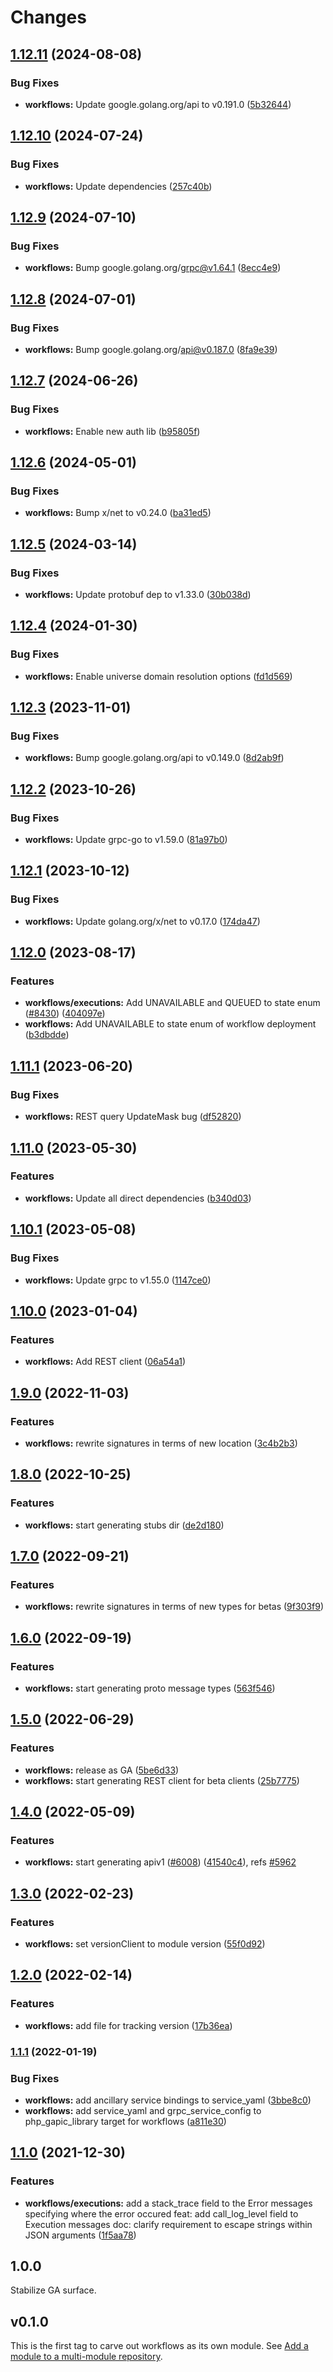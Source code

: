 # Changes

## [1.12.11](https://github.com/googleapis/google-cloud-go/compare/workflows/v1.12.10...workflows/v1.12.11) (2024-08-08)


### Bug Fixes

* **workflows:** Update google.golang.org/api to v0.191.0 ([5b32644](https://github.com/googleapis/google-cloud-go/commit/5b32644eb82eb6bd6021f80b4fad471c60fb9d73))

## [1.12.10](https://github.com/googleapis/google-cloud-go/compare/workflows/v1.12.9...workflows/v1.12.10) (2024-07-24)


### Bug Fixes

* **workflows:** Update dependencies ([257c40b](https://github.com/googleapis/google-cloud-go/commit/257c40bd6d7e59730017cf32bda8823d7a232758))

## [1.12.9](https://github.com/googleapis/google-cloud-go/compare/workflows/v1.12.8...workflows/v1.12.9) (2024-07-10)


### Bug Fixes

* **workflows:** Bump google.golang.org/grpc@v1.64.1 ([8ecc4e9](https://github.com/googleapis/google-cloud-go/commit/8ecc4e9622e5bbe9b90384d5848ab816027226c5))

## [1.12.8](https://github.com/googleapis/google-cloud-go/compare/workflows/v1.12.7...workflows/v1.12.8) (2024-07-01)


### Bug Fixes

* **workflows:** Bump google.golang.org/api@v0.187.0 ([8fa9e39](https://github.com/googleapis/google-cloud-go/commit/8fa9e398e512fd8533fd49060371e61b5725a85b))

## [1.12.7](https://github.com/googleapis/google-cloud-go/compare/workflows/v1.12.6...workflows/v1.12.7) (2024-06-26)


### Bug Fixes

* **workflows:** Enable new auth lib ([b95805f](https://github.com/googleapis/google-cloud-go/commit/b95805f4c87d3e8d10ea23bd7a2d68d7a4157568))

## [1.12.6](https://github.com/googleapis/google-cloud-go/compare/workflows/v1.12.5...workflows/v1.12.6) (2024-05-01)


### Bug Fixes

* **workflows:** Bump x/net to v0.24.0 ([ba31ed5](https://github.com/googleapis/google-cloud-go/commit/ba31ed5fda2c9664f2e1cf972469295e63deb5b4))

## [1.12.5](https://github.com/googleapis/google-cloud-go/compare/workflows/v1.12.4...workflows/v1.12.5) (2024-03-14)


### Bug Fixes

* **workflows:** Update protobuf dep to v1.33.0 ([30b038d](https://github.com/googleapis/google-cloud-go/commit/30b038d8cac0b8cd5dd4761c87f3f298760dd33a))

## [1.12.4](https://github.com/googleapis/google-cloud-go/compare/workflows/v1.12.3...workflows/v1.12.4) (2024-01-30)


### Bug Fixes

* **workflows:** Enable universe domain resolution options ([fd1d569](https://github.com/googleapis/google-cloud-go/commit/fd1d56930fa8a747be35a224611f4797b8aeb698))

## [1.12.3](https://github.com/googleapis/google-cloud-go/compare/workflows/v1.12.2...workflows/v1.12.3) (2023-11-01)


### Bug Fixes

* **workflows:** Bump google.golang.org/api to v0.149.0 ([8d2ab9f](https://github.com/googleapis/google-cloud-go/commit/8d2ab9f320a86c1c0fab90513fc05861561d0880))

## [1.12.2](https://github.com/googleapis/google-cloud-go/compare/workflows/v1.12.1...workflows/v1.12.2) (2023-10-26)


### Bug Fixes

* **workflows:** Update grpc-go to v1.59.0 ([81a97b0](https://github.com/googleapis/google-cloud-go/commit/81a97b06cb28b25432e4ece595c55a9857e960b7))

## [1.12.1](https://github.com/googleapis/google-cloud-go/compare/workflows/v1.12.0...workflows/v1.12.1) (2023-10-12)


### Bug Fixes

* **workflows:** Update golang.org/x/net to v0.17.0 ([174da47](https://github.com/googleapis/google-cloud-go/commit/174da47254fefb12921bbfc65b7829a453af6f5d))

## [1.12.0](https://github.com/googleapis/google-cloud-go/compare/workflows/v1.11.1...workflows/v1.12.0) (2023-08-17)


### Features

* **workflows/executions:** Add UNAVAILABLE and QUEUED to state enum ([#8430](https://github.com/googleapis/google-cloud-go/issues/8430)) ([404097e](https://github.com/googleapis/google-cloud-go/commit/404097e6081cffde41b8cc647775a6a7dba23420))
* **workflows:** Add UNAVAILABLE to state enum of workflow deployment ([b3dbdde](https://github.com/googleapis/google-cloud-go/commit/b3dbdde48ddfa215c3c3bb110e0051fd8158f451))

## [1.11.1](https://github.com/googleapis/google-cloud-go/compare/workflows/v1.11.0...workflows/v1.11.1) (2023-06-20)


### Bug Fixes

* **workflows:** REST query UpdateMask bug ([df52820](https://github.com/googleapis/google-cloud-go/commit/df52820b0e7721954809a8aa8700b93c5662dc9b))

## [1.11.0](https://github.com/googleapis/google-cloud-go/compare/workflows/v1.10.1...workflows/v1.11.0) (2023-05-30)


### Features

* **workflows:** Update all direct dependencies ([b340d03](https://github.com/googleapis/google-cloud-go/commit/b340d030f2b52a4ce48846ce63984b28583abde6))

## [1.10.1](https://github.com/googleapis/google-cloud-go/compare/workflows/v1.10.0...workflows/v1.10.1) (2023-05-08)


### Bug Fixes

* **workflows:** Update grpc to v1.55.0 ([1147ce0](https://github.com/googleapis/google-cloud-go/commit/1147ce02a990276ca4f8ab7a1ab65c14da4450ef))

## [1.10.0](https://github.com/googleapis/google-cloud-go/compare/workflows/v1.9.0...workflows/v1.10.0) (2023-01-04)


### Features

* **workflows:** Add REST client ([06a54a1](https://github.com/googleapis/google-cloud-go/commit/06a54a16a5866cce966547c51e203b9e09a25bc0))

## [1.9.0](https://github.com/googleapis/google-cloud-go/compare/workflows/v1.8.0...workflows/v1.9.0) (2022-11-03)


### Features

* **workflows:** rewrite signatures in terms of new location ([3c4b2b3](https://github.com/googleapis/google-cloud-go/commit/3c4b2b34565795537aac1661e6af2442437e34ad))

## [1.8.0](https://github.com/googleapis/google-cloud-go/compare/workflows/v1.7.0...workflows/v1.8.0) (2022-10-25)


### Features

* **workflows:** start generating stubs dir ([de2d180](https://github.com/googleapis/google-cloud-go/commit/de2d18066dc613b72f6f8db93ca60146dabcfdcc))

## [1.7.0](https://github.com/googleapis/google-cloud-go/compare/workflows/v1.6.0...workflows/v1.7.0) (2022-09-21)


### Features

* **workflows:** rewrite signatures in terms of new types for betas ([9f303f9](https://github.com/googleapis/google-cloud-go/commit/9f303f9efc2e919a9a6bd828f3cdb1fcb3b8b390))

## [1.6.0](https://github.com/googleapis/google-cloud-go/compare/workflows/v1.5.0...workflows/v1.6.0) (2022-09-19)


### Features

* **workflows:** start generating proto message types ([563f546](https://github.com/googleapis/google-cloud-go/commit/563f546262e68102644db64134d1071fc8caa383))

## [1.5.0](https://github.com/googleapis/google-cloud-go/compare/workflows/v1.4.0...workflows/v1.5.0) (2022-06-29)


### Features

* **workflows:** release as GA ([5be6d33](https://github.com/googleapis/google-cloud-go/commit/5be6d33a57cc57ecfe5c34a0b1f6e3e0dd4b51fa))
* **workflows:** start generating REST client for beta clients ([25b7775](https://github.com/googleapis/google-cloud-go/commit/25b77757c1e6f372e03bf99ab7461264bba48d26))

## [1.4.0](https://github.com/googleapis/google-cloud-go/compare/workflows/v1.3.0...workflows/v1.4.0) (2022-05-09)


### Features

* **workflows:** start generating apiv1 ([#6008](https://github.com/googleapis/google-cloud-go/issues/6008)) ([41540c4](https://github.com/googleapis/google-cloud-go/commit/41540c47fdf433b00a9ded3fa2a23f1b933ed1be)), refs [#5962](https://github.com/googleapis/google-cloud-go/issues/5962)

## [1.3.0](https://github.com/googleapis/google-cloud-go/compare/workflows/v1.2.0...workflows/v1.3.0) (2022-02-23)


### Features

* **workflows:** set versionClient to module version ([55f0d92](https://github.com/googleapis/google-cloud-go/commit/55f0d92bf112f14b024b4ab0076c9875a17423c9))

## [1.2.0](https://github.com/googleapis/google-cloud-go/compare/workflows/v1.1.1...workflows/v1.2.0) (2022-02-14)


### Features

* **workflows:** add file for tracking version ([17b36ea](https://github.com/googleapis/google-cloud-go/commit/17b36ead42a96b1a01105122074e65164357519e))

### [1.1.1](https://www.github.com/googleapis/google-cloud-go/compare/workflows/v1.1.0...workflows/v1.1.1) (2022-01-19)


### Bug Fixes

* **workflows:** add ancillary service bindings to service_yaml ([3bbe8c0](https://www.github.com/googleapis/google-cloud-go/commit/3bbe8c0c558c06ef5865bb79eb228b6da667ddb3))
* **workflows:** add service_yaml and grpc_service_config to php_gapic_library target for workflows ([a811e30](https://www.github.com/googleapis/google-cloud-go/commit/a811e309e60091b15d0a7a3c12a61d5bd0c3b7a4))

## [1.1.0](https://www.github.com/googleapis/google-cloud-go/compare/workflows/v1.0.0...workflows/v1.1.0) (2021-12-30)


### Features

* **workflows/executions:** add a stack_trace field to the Error messages specifying where the error occured feat: add call_log_level field to Execution messages doc: clarify requirement to escape strings within JSON arguments ([1f5aa78](https://www.github.com/googleapis/google-cloud-go/commit/1f5aa78a4d6633871651c89a6d9c48e3409fecc5))

## 1.0.0

Stabilize GA surface.

## v0.1.0

This is the first tag to carve out workflows as its own module. See
[Add a module to a multi-module repository](https://github.com/golang/go/wiki/Modules#is-it-possible-to-add-a-module-to-a-multi-module-repository).
